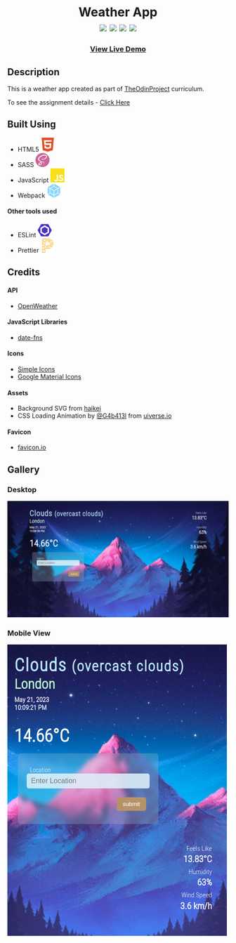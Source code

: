 <div  align=center>
	<h1>Weather App
	<br>
		<img src="https://img.shields.io/static/v1?label=&message=HTML&color=E34F26&style=for-the-badge&logo=HTML5&logoColor=white&logoWidth=&labelColor=&link=">
		<img src="https://img.shields.io/static/v1?label=&message=SASS&color=CC6699&style=for-the-badge&logo=sass&logoColor=FFF&logoWidth=&labelColor=&link=">
		<img src="https://img.shields.io/static/v1?label=&message=Javascript&color=F7DF1E&style=for-the-badge&logo=Javascript&logoColor=black&logoWidth=&labelColor=&link=">
		<img src="https://img.shields.io/static/v1?label=&message=Webpack&color=8DD6F9&style=for-the-badge&logo=webpack&logoColor=black&logoWidth=&labelColor=&link=">
		<br>
	</h1>
	<h3><b><a href="https://rique2x.github.io/Weather-App/">View Live Demo</a></b></h3>
</div>

## Description

This is a weather app created as part of [TheOdinProject](https://www.theodinproject.com) curriculum.

To see the assignment details - [Click Here](https://www.theodinproject.com/lessons/node-path-javascript-weather-app)

## Built Using

-   HTML5 <img src="./readme-assets/html5.svg">
-   SASS <img src="./readme-assets/sass.svg">
-   JavaScript <img src="./readme-assets/javascript.svg">
-   Webpack <img src="./readme-assets/webpack.svg">

#### Other tools used

-   ESLint <img src="./readme-assets/eslint.svg">
-   Prettier <img src="./readme-assets/prettier.svg">

## Credits

#### API

-   [OpenWeather](https://openweathermap.org/)

#### JavaScript Libraries

-   [date-fns](https://date-fns.org/)

#### Icons

-   [Simple Icons](https://simpleicons.org/)
-   [Google Material Icons](https://fonts.google.com/icons?icon.set=Material+Icons)

#### Assets

-   Background SVG from [haikei](https://app.haikei.app/)
-   CSS Loading Animation by [@G4b413l](https://uiverse.io/profile/G4b413l) from [uiverse.io](https://uiverse.io/)

#### Favicon

-   [favicon.io](https://favicon.io/)

## Gallery

### Desktop

![Image of Project](./readme-assets/Images/Desktop-Home.png)

### Mobile View

![Image of Project](./readme-assets/Images/Mobile-View.png)